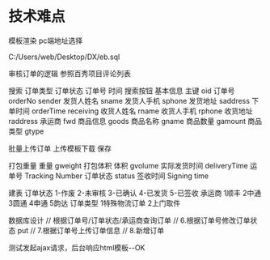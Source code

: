 # 技术难点

模板渲染 
pc端地址选择 
<script src="../js/user/addressManage.js"></script>
<script src="../assets/mui/js/mui.picker.js"></script>
<script src="../assets/mui/js/mui.poppicker.js"></script>
<script src="../js/user/city.js"></script>

C:/Users/web/Desktop/DX/eb.sql

审核订单的逻辑 参照百秀项目评论列表

搜索 订单类型 订单状态 订单号 时间 搜索按钮
基本信息
主键 oid
订单号 orderNo 
sender
发货人姓名 sname
发货人手机 sphone
发货地址 saddress
下单时间 orderTime
receiving
收货人姓名 rname 
收货人手机 rphone
收货地址 raddress
承运商 fwd
商品信息
goods
商品名称 gname
商品数量 gamount
商品类型 gtype

批量上传订单
上传模板下载
保存

打包重量 重量 gweight	
打包体积 体积 gvolume	
实际发货时间	deliveryTime
运单号 Tracking Number
订单状态 status
签收时间 Signing time

建表 
订单状态 1-作废 2-未审核 3-已确认 4-已发货 5-已签收
承运商 1顺丰 2中通 3圆通 4申通 5韵达
订单类型 1特殊物流订单 2上门取件

数据库设计
// 根据订单号/订单状态/承运商查询订单
// 6.根据订单号修改订单状态 put
// 7.根据订单号上传订单信息
// 8.新增订单

测试发起ajax请求，后台响应html模板--OK

